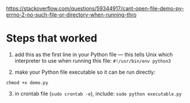 https://stackoverflow.com/questions/59344917/cant-open-file-demo-py-errno-2-no-such-file-or-directory-when-running-thro



# Steps that worked

1. add this as the first line in your Python file — this tells Unix which interpreter to use when running this file:
`#!/usr/bin/env python3`

2. make your Python file executable so it can be run directly:

`chmod +x demo.py`

3. in crontab file (`sudo crontab -e`), include:
`sudo python executable.py`

